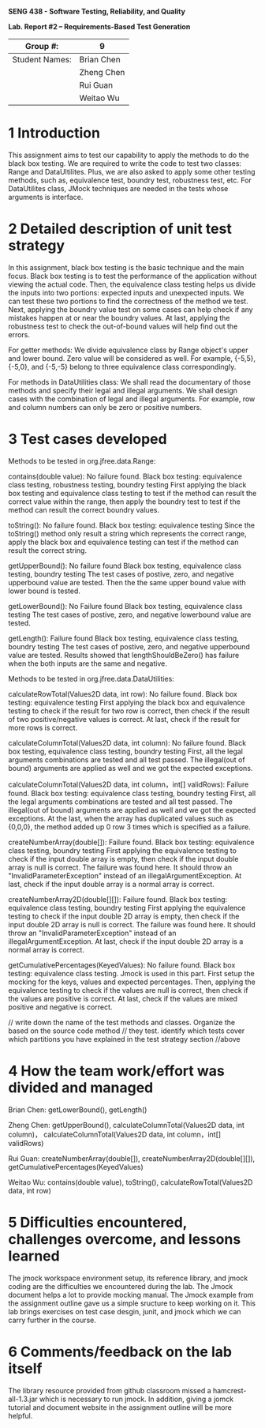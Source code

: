 **SENG 438 - Software Testing, Reliability, and Quality**

**Lab. Report \#2 – Requirements-Based Test Generation**

| Group \#:      |  9  |
| -------------- | --- |
| Student Names: | Brian Chen  |
|                | Zheng Chen  |
|                | Rui Guan    |
|                | Weitao Wu   |

# 1 Introduction

This assignment aims to test our capability to apply the methods to do the black box testing. We are required to write the code to test two classes: Range and DataUltilites. Plus, we are also asked to apply some other testing methods, such as, equivalence test, boundry test, robustness test, etc. For DataUtilites class, JMock techniques are needed in the tests whose arguments is interface. 

# 2 Detailed description of unit test strategy

In this assignment, black box testing is the basic technique and the main focus. Black box testing is to test the performance of the application without viewing the actual code. Then, the equivalence class testing helps us divide the inputs into two portions: expected inputs and unexpected inputs. We can test these two portions to find the correctness of the method we test. Next, applying the boundry value test on some cases can help check if any mistakes happen at or near the boundry values. At last, applying the robustness test to check the out-of-bound values will help find out the errors. 

For getter methods:
We divide equivalence class by Range object's upper and lower bound. Zero value will be considered as well. For example, {-5,5}, {-5,0}, and {-5,-5} belong to three equivalence class correspondingly.

For methods in DataUtilities class:
We shall read the documentary of those methods and specify their legal and illegal arguments. We shall design cases with the combination of legal and illegal arguments. For example, row and column numbers can only be zero or positive numbers.

# 3 Test cases developed

Methods to be tested in org.jfree.data.Range: 

contains(double value): No failure found. 
Black box testing: equivalence class testing, robustness testing, boundry testing
First applying the black box testing and equivalence class testing to test if the method can result the correct value within the range, then apply the boundry test to test if the method can result the correct boundry values. 

toString(): No failure found. 
Black box testing: equivalence testing
Since the toString() method only result a string which represents the correct range, apply the black box and equivalence testing can test if the method can result the correct string.

getUpperBound(): No failure found
Black box testing, equivalence class testing, boundry testing
The test cases of postive, zero, and negative upperbound value are tested. Then the the same upper bound value with lower bound is tested.

getLowerBound(): No Failure found
Black box testing, equivalence class testing
The test cases of postive, zero, and negative lowerbound value are tested.

getLength(): Failure found
Black box testing, equivalence class testing, boundry testing
The test cases of postive, zero, and negative upperbound value are tested. Results showed that lengthShouldBeZero() has failure when the both inputs are the same and negative.



Methods to be tested in org.jfree.data.DataUtilities: 

calculateRowTotal(Values2D data, int row): No failure found.
Black box testing: equivalence testing 
First applying the black box and equivalence testing to check if the result for two row is correct, then check if the result of two positive/negative values is correct. At last, check if the result for more rows is correct.

calculateColumnTotal(Values2D data, int column): No failure found.
Black box testing, equivalence class testing, boundry testing
First, all the legal arguments combinations are tested and all test passed. The illegal(out of bound) arguments are applied as well and we got the expected exceptions.

calculateColumnTotal(Values2D data, int column，int[] validRows): Failure found.
Black box testing: equivalence class testing, boundry testing
First, all the legal arguments combinations are tested and all test passed. The illegal(out of bound) arguments are applied as well and we got the expected exceptions. At the last, when the array has duplicated values such as {0,0,0}, the method added up 0 row 3 times which is specified as a failure.

createNumberArray(double[]): Failure found.
Black box testing: equivalence class testing, boundry testing
First applying the equivalence testing to check if the input double array is empty, then check if the input double array is null is correct. The failure was found here. It should throw an "InvalidParameterException" instead of an illegalArgumentException. At last, check if the input double array is a normal array is correct.

createNumberArray2D(double[][]): Failure found.
Black box testing: equivalence class testing, boundry testing
First applying the equivalence testing to check if the input double 2D array is empty, then check if the input double 2D array is null is correct. The failure was found here. It should throw an "InvalidParameterException" instead of an illegalArgumentException. At last, check if the input double 2D array is a normal array is correct.


getCumulativePercentages(KeyedValues): No failure found.
Black box testing: equivalence class testing.
Jmock is used in this part. First setup the mocking for the keys, values and expected percentages. Then, applying the equivalence testing to check if the values are null is correct, then check if the values are positive is correct. At last, check if the values are mixed positive and negative is correct.


// write down the name of the test methods and classes. Organize the based on
the source code method // they test. identify which tests cover which partitions
you have explained in the test strategy section //above

# 4 How the team work/effort was divided and managed

Brian Chen: getLowerBound(), getLength()

Zheng Chen: getUpperBound(), calculateColumnTotal(Values2D data, int column)， calculateColumnTotal(Values2D data, int column，int[] validRows)

Rui Guan: createNumberArray(double[]), createNumberArray2D(double[][]), getCumulativePercentages(KeyedValues)

Weitao Wu: contains(double value), toString(), calculateRowTotal(Values2D data, int row)



# 5 Difficulties encountered, challenges overcome, and lessons learned
The jmock workspace environment setup, its reference library, and jmock coding are the difficulties we encountered during the lab. The Jmock document helps a lot to provide mocking manual. The Jmock example from the assignment outline gave us a simple sructure to keep working on it.
This lab brings exercises on test case desgin, junit, and jmock which we can carry further in the course.


# 6 Comments/feedback on the lab itself
The library resource provided from github classroom missed a hamcrest-all-1.3.jar which is necessary to run jmock. In addition, giving a jomck tutorial and document website in the assignment outline will be more helpful.
